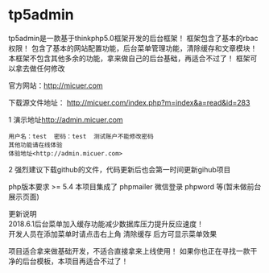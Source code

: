 # tp5admin
tp5admin是一款基于thinkphp5.0框架开发的后台框架！
框架包含了基本的rbac权限！
包含了基本的网站配置功能，后台菜单管理功能，清除缓存和文章模块！
本框架不包含其他多余的功能，拿来做自己的后台基础，再适合不过了！
框架可以拿去做任何修改

官方网站：<http://micuer.com>



下载源文件地址：
<http://micuer.com/index.php?m=index&a=read&id=283>

1 演示地址<http://admin.micuer.com>

    用户名：test  密码：test  测试账户不能修改密码
    其他功能请在线体验
    体验地址<http://admin.micuer.com>
    
2 强烈建议下载github的文件，代码更新后也会第一时间更新gihub项目

php版本要求  >= 5.4
本项目集成了 phpmailer  微信登录  phpword 等(暂未做前台展示页面)  


更新说明  
2018.6.1后台菜单加入缓存功能减少数据库压力提升反应速度！  
开发人员在添加菜单时请点击右上角 清除缓存 后方可显示菜单效果


    

项目适合拿来做基础开发，不适合直接拿来上线使用！
如果你也正在寻找一款干净的后台模板，本项目再适合不过了！

    
